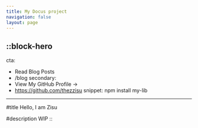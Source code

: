 ```yaml
---
title: My Docus project
navigation: false
layout: page
---
```


::block-hero
---
cta:
  - Read Blog Posts
  - /blog
secondary:
  - View My GitHub Profile →
  - https://github.com/thezzisu
snippet: npm install my-lib
---
#title
Hello, I am Zisu

#description
WIP
::
